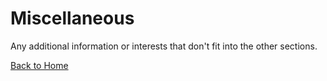 # Miscellaneous

Any additional information or interests that don't fit into the other sections.

[Back to Home](index.md)
